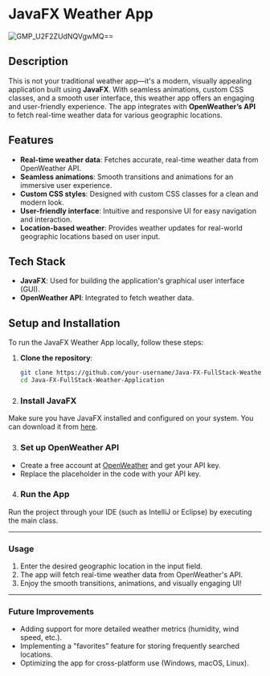 # **JavaFX Weather App**

![GMP_U2F2ZUdNQVgwMQ==](https://github.com/user-attachments/assets/63ed4484-ee8e-4050-b2e9-a9c2e0415a91)




## **Description**

This is not your traditional weather app—it's a modern, visually appealing application built using **JavaFX**. With seamless animations, custom CSS classes, and a smooth user interface, this weather app offers an engaging and user-friendly experience. The app integrates with **OpenWeather’s API** to fetch real-time weather data for various geographic locations.

## **Features**

- **Real-time weather data**: Fetches accurate, real-time weather data from OpenWeather API.
- **Seamless animations**: Smooth transitions and animations for an immersive user experience.
- **Custom CSS styles**: Designed with custom CSS classes for a clean and modern look.
- **User-friendly interface**: Intuitive and responsive UI for easy navigation and interaction.
- **Location-based weather**: Provides weather updates for real-world geographic locations based on user input.

## **Tech Stack**

- **JavaFX**: Used for building the application's graphical user interface (GUI).
- **OpenWeather API**: Integrated to fetch weather data.

## **Setup and Installation**

To run the JavaFX Weather App locally, follow these steps:

1. **Clone the repository**:
   ```bash
   git clone https://github.com/your-username/Java-FX-FullStack-Weather-Application.git
   cd Java-FX-FullStack-Weather-Application

2. ### **Install JavaFX**

Make sure you have JavaFX installed and configured on your system. You can download it from [here](https://openjfx.io/).

3. ### **Set up OpenWeather API**

- Create a free account at [OpenWeather](https://openweathermap.org/api) and get your API key.
- Replace the placeholder in the code with your API key.

4. ### **Run the App**

Run the project through your IDE (such as IntelliJ or Eclipse) by executing the main class.

---

### **Usage**

1. Enter the desired geographic location in the input field.
2. The app will fetch real-time weather data from OpenWeather's API.
3. Enjoy the smooth transitions, animations, and visually engaging UI!

---

### **Future Improvements**

- Adding support for more detailed weather metrics (humidity, wind speed, etc.).
- Implementing a "favorites" feature for storing frequently searched locations.
- Optimizing the app for cross-platform use (Windows, macOS, Linux).

